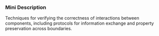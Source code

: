 ### Mini Description

Techniques for verifying the correctness of interactions between components, including protocols for information exchange and property preservation across boundaries.
